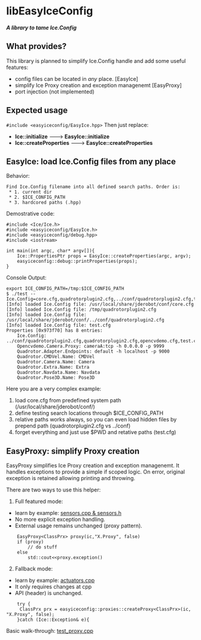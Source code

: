 # libEasyIceConfig
***A library to tame Ice.Config***

## What provides?
This library is planned to simplify Ice.Config handle and add some useful features:
 * config files can be located in *any* place. [EasyIce]
 * simplify Ice Proxy creation and exception managenemt [EasyProxy]
 * port injection (not implemented)


## Expected usage
`#include <easyiceconfig/EasyIce.hpp>`
Then just replace:
  * **Ice::initialize**              ---> **EasyIce::initialize**
  * **Ice::createProperties** ---> **EasyIce::createProperties**


## EasyIce: load Ice.Config files from any place
Behavior:
```
Find Ice.Config filename into all defined search paths. Order is:
 * 1. current dir
 * 2. $ICE_CONFIG_PATH
 * 3. hardcored paths (.hpp)
```
Demostrative code:
```
#include <Ice/Ice.h>
#include <easyiceconfig/EasyIce.h>
#include <easyiceconfig/debug.hpp>
#include <iostream>

int main(int argc, char* argv[]){
    Ice::PropertiesPtr props = EasyIce::createProperties(argc, argv);
    easyiceconfig::debug::printProperties(props);
}
```

Console Output:
```
export ICE_CONFIG_PATH=/tmp:$ICE_CONFIG_PATH
$ ./test --Ice.Config=core.cfg,quadrotorplugin2.cfg,../conf/quadrotorplugin2.cfg,test.cfg
[Info] loaded Ice.Config file: /usr/local/share/jderobot/conf/core.cfg
[Info] loaded Ice.Config file: /tmp/quadrotorplugin2.cfg
[Info] loaded Ice.Config file: /usr/local/share/jderobot/conf/../conf/quadrotorplugin2.cfg
[Info] loaded Ice.Config file: test.cfg
Properties [0x973f70] has 8 entries:
	Ice.Config: ../conf/quadrotorplugin2.cfg,quadrotorplugin2.cfg,opencvdemo.cfg,test.cfg
	Opencvdemo.Camera.Proxy: cameraA:tcp -h 0.0.0.0 -p 9999
	Quadrotor.Adapter.Endpoints: default -h localhost -p 9000
	Quadrotor.CMDVel.Name: CMDVel
	Quadrotor.Camera.Name: Camera
	Quadrotor.Extra.Name: Extra
	Quadrotor.Navdata.Name: Navdata
	Quadrotor.Pose3D.Name: Pose3D
```

Here you are a very complex example:
 1. load core.cfg from predefined system path (/usr/local/share/jderobot/conf/)
 2. define testing search locations through $ICE_CONFIG_PATH
 3. relative paths works always, so you can even load hidden files by prepend path (quadrotorplugin2.cfg vs ../conf)
 4. forget everything and just use $PWD and retative paths (test.cfg)


## EasyProxy: simplify Proxy creation
EasyProxy simplifies Ice Proxy creation and exception managenemt.
It handles exceptions to provide a simple if scoped logic.
On error, original exception is retained allowing printing and throwing.

There are two ways to use this helper:

1. Full featured mode:
 * learn by example: [sensors.cpp & sensors.h](https://github.com/jderobot-varribas/JdeRobot/commit/b2d0abfa71aa4aaa45890125c5b9880e22fc4655#diff-a33e07f51a138184d6a927420d4fdb66)
 * No more explicit exception handling.
 * External usage remains unchanged (proxy pattern).
```
    EasyProxy<ClassPrx> proxy(ic,"X.Proxy", false)
    if (proxy)
        // do stuff
    else
        std::cout<<proxy.exception()
```
 
2. Fallback mode:
 * learn by example: [actuators.cpp](https://github.com/jderobot-varribas/JdeRobot/commit/b2d0abfa71aa4aaa45890125c5b9880e22fc4655#diff-88d009e3423e6a15579b833a847c0009)
 * It only requires changes at cpp
 * API (header) is unchanged.
```
    try {
     ClassPrx prx = easyiceconfig::proxies::createProxy<ClassPrx>(ic, "X.Proxy", false);
    }catch (Ice::Exception& e){
```

Basic walk-through: [test_proxy.cpp]( https://github.com/jderobot-varribas/libeasyiceconfig/blob/0.9.3.1/src/tests/test_proxy.cpp)


